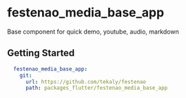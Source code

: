 # festenao_media_base_app

Base component for quick demo, youtube, audio, markdown

## Getting Started

```yaml
  festenao_media_base_app:
    git:
      url: https://github.com/tekaly/festenao
      path: packages_flutter/festenao_media_base_app
```
